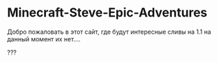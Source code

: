 # Minecraft-Steve-Epic-Adventures
Добро пожаловать в этот сайт, где будут интересные сливы на 1.1
на данный момент их нет....






















???
